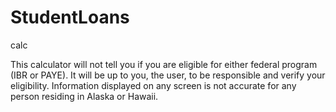 # StudentLoans
calc

This calculator will not tell you if you are eligible for either federal program (IBR or PAYE). It will be up to you, the user, to be responsible and verify your eligibility. Information displayed on any screen is not accurate for any person residing in Alaska or Hawaii.
